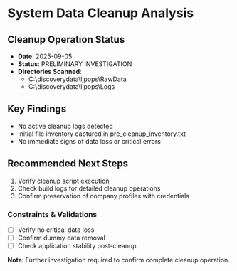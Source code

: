 # System Data Cleanup Analysis

## Cleanup Operation Status
- **Date**: 2025-09-05
- **Status**: PRELIMINARY INVESTIGATION
- **Directories Scanned**: 
  - C:\discoverydata\ljpops\RawData
  - C:\discoverydata\ljpops\Logs

## Key Findings
- No active cleanup logs detected
- Initial file inventory captured in pre_cleanup_inventory.txt
- No immediate signs of data loss or critical errors

## Recommended Next Steps
1. Verify cleanup script execution
2. Check build logs for detailed cleanup operations
3. Confirm preservation of company profiles with credentials

### Constraints & Validations
- [ ] Verify no critical data loss
- [ ] Confirm dummy data removal
- [ ] Check application stability post-cleanup

**Note**: Further investigation required to confirm complete cleanup operation.